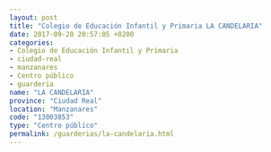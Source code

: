 ```yaml
---
layout: post
title: "Colegio de Educación Infantil y Primaria LA CANDELARIA"
date: 2017-09-20 20:57:05 +0200
categories:
- Colegio de Educación Infantil y Primaria
- ciudad-real
- manzanares
- Centro público
- guarderia
name: "LA CANDELARIA"
province: "Ciudad Real"
location: "Manzanares"
code: "13003853"
type: "Centro público"
permalink: /guarderias/la-candelaria.html
---
```

